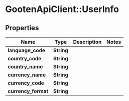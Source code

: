 # GootenApiClient::UserInfo

## Properties
Name | Type | Description | Notes
------------ | ------------- | ------------- | -------------
**language_code** | **String** |  | 
**country_code** | **String** |  | 
**country_name** | **String** |  | 
**currency_name** | **String** |  | 
**currency_code** | **String** |  | 
**currency_format** | **String** |  | 


